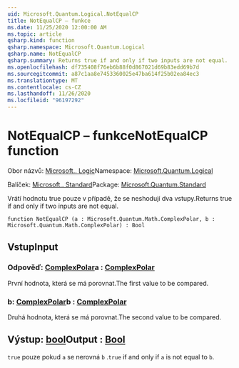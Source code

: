 ```yaml
---
uid: Microsoft.Quantum.Logical.NotEqualCP
title: NotEqualCP – funkce
ms.date: 11/25/2020 12:00:00 AM
ms.topic: article
qsharp.kind: function
qsharp.namespace: Microsoft.Quantum.Logical
qsharp.name: NotEqualCP
qsharp.summary: Returns true if and only if two inputs are not equal.
ms.openlocfilehash: df735408f76eb6b88f0d867021d69b83edd69b7d
ms.sourcegitcommit: a87c1aa8e7453360025e47ba614f25b02ea84ec3
ms.translationtype: MT
ms.contentlocale: cs-CZ
ms.lasthandoff: 11/26/2020
ms.locfileid: "96197292"
---
```

# <a name="notequalcp-function"></a><span data-ttu-id="82c6a-102">NotEqualCP – funkce</span><span class="sxs-lookup"><span data-stu-id="82c6a-102">NotEqualCP function</span></span>

<span data-ttu-id="82c6a-103">Obor názvů: [Microsoft.. Logic](xref:Microsoft.Quantum.Logical)</span><span class="sxs-lookup"><span data-stu-id="82c6a-103">Namespace: [Microsoft.Quantum.Logical](xref:Microsoft.Quantum.Logical)</span></span>

<span data-ttu-id="82c6a-104">Balíček: [Microsoft.. Standard](https://nuget.org/packages/Microsoft.Quantum.Standard)</span><span class="sxs-lookup"><span data-stu-id="82c6a-104">Package: [Microsoft.Quantum.Standard](https://nuget.org/packages/Microsoft.Quantum.Standard)</span></span>


<span data-ttu-id="82c6a-105">Vrátí hodnotu true pouze v případě, že se neshodují dva vstupy.</span><span class="sxs-lookup"><span data-stu-id="82c6a-105">Returns true if and only if two inputs are not equal.</span></span>

```qsharp
function NotEqualCP (a : Microsoft.Quantum.Math.ComplexPolar, b : Microsoft.Quantum.Math.ComplexPolar) : Bool
```


## <a name="input"></a><span data-ttu-id="82c6a-106">Vstup</span><span class="sxs-lookup"><span data-stu-id="82c6a-106">Input</span></span>

### <a name="a--complexpolar"></a><span data-ttu-id="82c6a-107">Odpověď: [ComplexPolar](xref:Microsoft.Quantum.Math.ComplexPolar)</span><span class="sxs-lookup"><span data-stu-id="82c6a-107">a : [ComplexPolar](xref:Microsoft.Quantum.Math.ComplexPolar)</span></span>

<span data-ttu-id="82c6a-108">První hodnota, která se má porovnat.</span><span class="sxs-lookup"><span data-stu-id="82c6a-108">The first value to be compared.</span></span>


### <a name="b--complexpolar"></a><span data-ttu-id="82c6a-109">b: [ComplexPolar](xref:Microsoft.Quantum.Math.ComplexPolar)</span><span class="sxs-lookup"><span data-stu-id="82c6a-109">b : [ComplexPolar](xref:Microsoft.Quantum.Math.ComplexPolar)</span></span>

<span data-ttu-id="82c6a-110">Druhá hodnota, která se má porovnat.</span><span class="sxs-lookup"><span data-stu-id="82c6a-110">The second value to be compared.</span></span>



## <a name="output--bool"></a><span data-ttu-id="82c6a-111">Výstup: [bool](xref:microsoft.quantum.lang-ref.bool)</span><span class="sxs-lookup"><span data-stu-id="82c6a-111">Output : [Bool](xref:microsoft.quantum.lang-ref.bool)</span></span>

<span data-ttu-id="82c6a-112">`true` pouze pokud `a` se nerovná `b` .</span><span class="sxs-lookup"><span data-stu-id="82c6a-112">`true` if and only if `a` is not equal to `b`.</span></span>